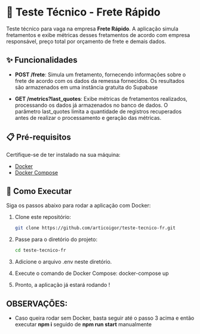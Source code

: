 # 🚚 Teste Técnico - Frete Rápido

Teste técnico para vaga na empresa **Frete Rápido**. A aplicação simula fretamentos e exibe métricas desses fretamentos de acordo com empresa responsável, preço total por orçamento de frete e demais dados.

## ✨ Funcionalidades

- **POST /frete**: Simula um fretamento, fornecendo informações sobre o frete de acordo com os dados da remessa fornecidos. Os resultados são armazenados em uma instância gratuita do Supabase

- **GET /metrics?last_quotes**: Exibe métricas de fretamentos realizados, processando os dados já armazenados no banco de dados. O parâmetro last_quotes limita a quantidade de registros recuperados antes de realizar o processamento e geração das métricas.

## 📋 Pré-requisitos

Certifique-se de ter instalado na sua máquina:

- [Docker](https://www.docker.com/)
- [Docker Compose](https://docs.docker.com/compose/)

## 🚀 Como Executar

Siga os passos abaixo para rodar a aplicação com Docker:

1. Clone este repositório:

   ```bash
   git clone https://github.com/articoigor/teste-tecnico-fr.git

2. Passe para o diretório do projeto:

    ```bash
    cd teste-tecnico-fr

3. Adicione o arquivo .env neste diretório.

4. Execute o comando de Docker Compose:
  docker-compose up

5. Pronto, a aplicação já estará rodando !

## OBSERVAÇÕES: 
- Caso queira rodar sem Docker, basta seguir até o passo 3 acima e então executar **npm i** seguido de **npm run start** manualmente